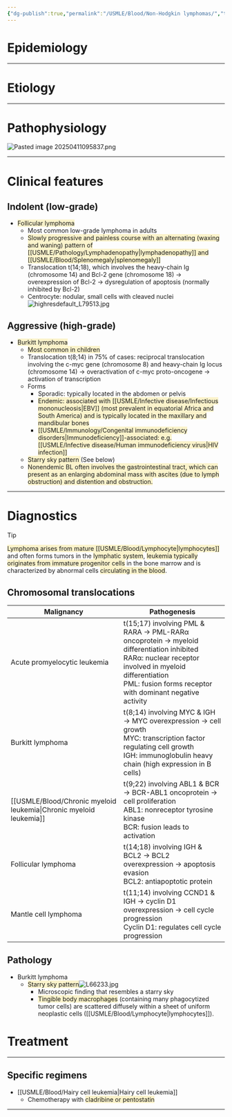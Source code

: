```yaml
---
{"dg-publish":true,"permalink":"/USMLE/Blood/Non-Hodgkin lymphomas/","tags":["t1"]}
---
```


# Epidemiology


---
# Etiology


---
# Pathophysiology
![Pasted image 20250411095837.png](/img/user/appendix/Pasted%20image%2020250411095837.png)

---
# Clinical features
## Indolent (low-grade)
- <span style="background:rgba(240, 200, 0, 0.2)">Follicular lymphoma</span>	
	- Most common low-grade lymphoma in adults
	- <span style="background:rgba(240, 200, 0, 0.2)">Slowly progressive and painless course with an alternating (waxing and waning) pattern of [[USMLE/Pathology/Lymphadenopathy\|lymphadenopathy]] and [[USMLE/Blood/Splenomegaly\|splenomegaly]]</span>
	- Translocation t(14;18), which involves the heavy-chain Ig (chromosome 14) and Bcl-2 gene (chromosome 18) → overexpression of Bcl-2 → dysregulation of apoptosis (normally inhibited by Bcl-2)
	- Centrocyte: nodular, small cells with cleaved nuclei![highresdefault_L79513.jpg](/img/user/appendix/highresdefault_L79513.jpg)
## Aggressive (high-grade)
- <span style="background:rgba(240, 200, 0, 0.2)">Burkitt lymphoma</span>
	- <span style="background:rgba(240, 200, 0, 0.2)">Most common in children</span> 
	- Translocation t(8;14) in 75% of cases: reciprocal translocation involving the c-myc gene (chromosome 8) and heavy-chain Ig locus (chromosome 14) → overactivation of c-myc proto-oncogene → activation of transcription
	- Forms
		- Sporadic: typically located in the abdomen or pelvis
		- <span style="background:rgba(240, 200, 0, 0.2)">Endemic: associated with [[USMLE/Infective disease/Infectious mononucleosis\|EBV]] (most prevalent in equatorial Africa and South America) and is typically located in the maxillary and mandibular bones</span>
		- <span style="background:rgba(240, 200, 0, 0.2)">[[USMLE/Immunology/Congenital immunodeficiency disorders\|Immunodeficiency]]-associated: e.g. [[USMLE/Infective disease/Human immunodeficiency virus\|HIV infection]]</span>
	- <span style="background:rgba(240, 200, 0, 0.2)">Starry sky pattern </span> (See below)
	- <span style="background:rgba(240, 200, 0, 0.2)">Nonendemic BL often involves the gastrointestinal tract, which can present as an enlarging abdominal mass with ascites (due to lymph obstruction) and distention and obstruction.</span>

---
# Diagnostics
>[!tip] 
><span style="background:rgba(240, 200, 0, 0.2)">Lymphoma arises from mature [[USMLE/Blood/Lymphocyte\|lymphocytes]]</span> and often forms tumors in the <span style="background:rgba(240, 200, 0, 0.2)">lymphatic system</span>, <span style="background:rgba(240, 200, 0, 0.2)">leukemia typically originates from immature progenitor cells</span> in the bone marrow and is characterized by abnormal cells <span style="background:rgba(240, 200, 0, 0.2)">circulating in the blood</span>.
## Chromosomal translocations

| Malignancy                   | Pathogenesis                                                                                                                                                                                                         |
| ---------------------------- | -------------------------------------------------------------------------------------------------------------------------------------------------------------------------------------------------------------------- |
| Acute promyelocytic leukemia | t(15;17) involving PML & RARA → PML-RARα oncoprotein → myeloid differentiation inhibited<br>RARα: nuclear receptor involved in myeloid differentiation<br>PML: fusion forms receptor with dominant negative activity |
| Burkitt lymphoma             | t(8;14) involving MYC & IGH → MYC overexpression → cell growth<br>MYC: transcription factor regulating cell growth<br>IGH: immunoglobulin heavy chain (high expression in B cells)                                   |
| [[USMLE/Blood/Chronic myeloid leukemia\|Chronic myeloid leukemia]] | t(9;22) involving ABL1 & BCR → BCR-ABL1 oncoprotein → cell proliferation<br>ABL1: nonreceptor tyrosine kinase<br>BCR: fusion leads to activation                                                                     |
| Follicular lymphoma          | t(14;18) involving IGH & BCL2 → BCL2 overexpression → apoptosis evasion<br>BCL2: antiapoptotic protein                                                                                                               |
| Mantle cell lymphoma         | t(11;14) involving CCND1 & IGH → cyclin D1 overexpression → cell cycle progression<br>Cyclin D1: regulates cell cycle progression                                                                                    |

## Pathology
- Burkitt lymphoma
	- <span style="background:rgba(240, 200, 0, 0.2)">Starry sky pattern</span>![L66233.jpg](/img/user/appendix/L66233.jpg)
		- Microscopic finding that resembles a starry sky
		- <span style="background:rgba(240, 200, 0, 0.2)">Tingible body macrophages</span> (containing many phagocytized tumor cells) are scattered diffusely within a sheet of uniform neoplastic cells ([[USMLE/Blood/Lymphocyte\|lymphocytes]]).

# Treatment
---
## Specific regimens
- [[USMLE/Blood/Hairy cell leukemia\|Hairy cell leukemia]]
	- Chemotherapy with <span style="background:rgba(240, 200, 0, 0.2)">cladribine or pentostatin</span>

---
